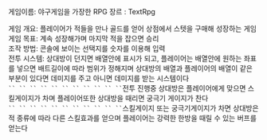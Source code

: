 게임이름: 야구게임을 가장한 RPG
장르    : TextRpg

게임 개요:   플레이어가 적들을 만나 골드를 얻어 상점에서 스텟을 구매해 성장하는 게임  
게임 목표:   계속 성장해가며 마지막 적을 잡으면 승리  
조작 방법:   콘솔에 보이는 선택지를 숫자를 이용해 입력  
전투 시스템: 상대방이 던지면 배열안에 표시가 되고, 플레이어는 배열안에 원하는 좌표를 넣으면 배트길이에 따라 범위가 정해지며 상대방의 배열과 플레이어의 배열이 같은 부분이 있다면 데미지를 주고 아니면 데미지를 받는 시스템이다  
` `` `` `` `` `` `` `` `` `` `` `` `전투 진행중 상대방은 플레이어에게 맞으면 스킬게이지가 차며 플레이어또한 상대방을 때리면 궁극기 게이지가 찬다  
` `` `` `` `` `` `` `` `` `` `` `` `스킬게이지 또는 궁극기게이지가 차면 상대방은 적 종류에 따라 다른 스킬효과를 얻으며 플레이어는 강력한 한방을 때릴 수 있는 버프를 얻는다

            

  
